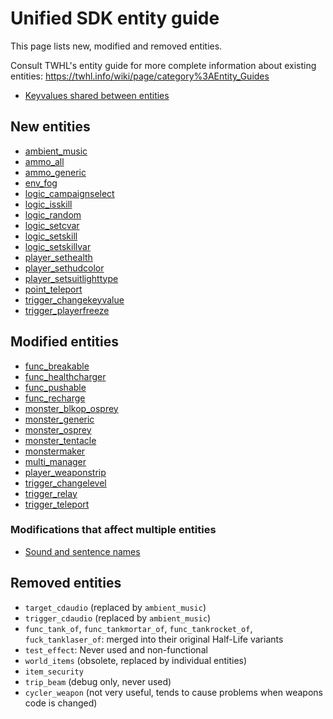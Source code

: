 # Unified SDK entity guide

This page lists new, modified and removed entities.

Consult TWHL's entity guide for more complete information about existing entities: https://twhl.info/wiki/page/category%3AEntity_Guides

* [Keyvalues shared between entities](keyvalues-shared.md)

## New entities

* [ambient_music](entities/ambient_music.md)
* [ammo_all](entities/ammo_all.md)
* [ammo_generic](entities/ammo_generic.md)
* [env_fog](entities/env_fog.md)
* [logic_campaignselect](entities/logic_campaignselect.md)
* [logic_isskill](entities/logic_isskill.md)
* [logic_random](entities/logic_random.md)
* [logic_setcvar](entities/logic_setcvar.md)
* [logic_setskill](entities/logic_setskill.md)
* [logic_setskillvar](entities/logic_setskillvar.md)
* [player_sethealth](entities/player_sethealth.md)
* [player_sethudcolor](entities/player_sethudcolor.md)
* [player_setsuitlighttype](entities/player_setsuitlighttype.md)
* [point_teleport](entities/point_teleport.md)
* [trigger_changekeyvalue](entities/trigger_changekeyvalue.md)
* [trigger_playerfreeze](entities/trigger_playerfreeze.md)

## Modified entities

* [func_breakable](entities/func_breakable.md)
* [func_healthcharger](entities/func_healthcharger.md)
* [func_pushable](entities/func_pushable.md)
* [func_recharge](entities/func_recharge.md)
* [monster_blkop_osprey](entities/monster_blkop_osprey.md)
* [monster_generic](entities/monster_generic.md)
* [monster_osprey](entities/monster_osprey.md)
* [monster_tentacle](entities/monster_tentacle.md)
* [monstermaker](entities/monstermaker.md)
* [multi_manager](entities/multi_manager.md)
* [player_weaponstrip](entities/player_weaponstrip.md)
* [trigger_changelevel](entities/trigger_changelevel.md)
* [trigger_relay](entities/trigger_relay.md)
* [trigger_teleport](entities/trigger_teleport.md)

### Modifications that affect multiple entities

* [Sound and sentence names](modifications/sound-and-sentence-names.md)

## Removed entities

* `target_cdaudio` (replaced by `ambient_music`)
* `trigger_cdaudio` (replaced by `ambient_music`)
* `func_tank_of`, `func_tankmortar_of`, `func_tankrocket_of`, `fuck_tanklaser_of`: merged into their original Half-Life variants
* `test_effect`: Never used and non-functional
* `world_items` (obsolete, replaced by individual entities)
* `item_security`
* `trip_beam` (debug only, never used)
* `cycler_weapon` (not very useful, tends to cause problems when weapons code is changed)
